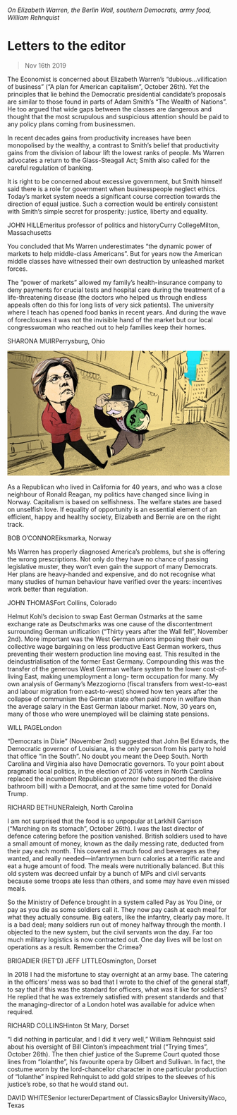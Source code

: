 ###### On Elizabeth Warren, the Berlin Wall, southern Democrats, army food, William Rehnquist

# Letters to the editor 

> Nov 16th 2019 

The Economist is concerned about Elizabeth Warren’s “dubious…vilification of business” (“A plan for American capitalism”, October 26th). Yet the principles that lie behind the Democratic presidential candidate’s proposals are similar to those found in parts of Adam Smith’s “The Wealth of Nations”. He too argued that wide gaps between the classes are dangerous and thought that the most scrupulous and suspicious attention should be paid to any policy plans coming from businessmen. 

In recent decades gains from productivity increases have been monopolised by the wealthy, a contrast to Smith’s belief that productivity gains from the division of labour lift the lowest ranks of people. Ms Warren advocates a return to the Glass-Steagall Act; Smith also called for the careful regulation of banking. 

It is right to be concerned about excessive government, but Smith himself said there is a role for government when businesspeople neglect ethics. Today’s market system needs a significant course correction towards the direction of equal justice. Such a correction would be entirely consistent with Smith’s simple secret for prosperity: justice, liberty and equality. 

JOHN HILLEmeritus professor of politics and historyCurry CollegeMilton, Massachusetts 

You concluded that Ms Warren underestimates “the dynamic power of markets to help middle-class Americans”. But for years now the American middle classes have witnessed their own destruction by unleashed market forces. 

The “power of markets” allowed my family’s health-insurance company to deny payments for crucial tests and hospital care during the treatment of a life-threatening disease (the doctors who helped us through endless appeals often do this for long lists of very sick patients). The university where I teach has opened food banks in recent years. And during the wave of foreclosures it was not the invisible hand of the market but our local congresswoman who reached out to help families keep their homes. 

SHARONA MUIRPerrysburg, Ohio 

![image](images/20191026_fbd001.jpg) 

As a Republican who lived in California for 40 years, and who was a close neighbour of Ronald Reagan, my politics have changed since living in Norway. Capitalism is based on selfishness. The welfare states are based on unselfish love. If equality of opportunity is an essential element of an efficient, happy and healthy society, Elizabeth and Bernie are on the right track. 

BOB O’CONNOREiksmarka, Norway 

Ms Warren has properly diagnosed America’s problems, but she is offering the wrong prescriptions. Not only do they have no chance of passing legislative muster, they won’t even gain the support of many Democrats. Her plans are heavy-handed and expensive, and do not recognise what many studies of human behaviour have verified over the years: incentives work better than regulation. 

JOHN THOMASFort Collins, Colorado 

Helmut Kohl’s decision to swap East German Ostmarks at the same exchange rate as Deutschmarks was one cause of the discontentment surrounding German unification (“Thirty years after the Wall fell”, November 2nd). More important was the West German unions imposing their own collective wage bargaining on less productive East German workers, thus preventing their western production line moving east. This resulted in the deindustrialisation of the former East Germany. Compounding this was the transfer of the generous West German welfare system to the lower cost-of-living East, making unemployment a long- term occupation for many. My own analysis of Germany’s Mezzogiorno (fiscal transfers from west-to-east and labour migration from east-to-west) showed how ten years after the collapse of communism the German state often paid more in welfare than the average salary in the East German labour market. Now, 30 years on, many of those who were unemployed will be claiming state pensions. 

WILL PAGELondon 

“Democrats in Dixie” (November 2nd) suggested that John Bel Edwards, the Democratic governor of Louisiana, is the only person from his party to hold that office “in the South”. No doubt you meant the Deep South. North Carolina and Virginia also have Democratic governors. To your point about pragmatic local politics, in the election of 2016 voters in North Carolina replaced the incumbent Republican governor (who supported the divisive bathroom bill) with a Democrat, and at the same time voted for Donald Trump. 

RICHARD BETHUNERaleigh, North Carolina 

I am not surprised that the food is so unpopular at Larkhill Garrison (“Marching on its stomach”, October 26th). I was the last director of defence catering before the position vanished. British soldiers used to have a small amount of money, known as the daily messing rate, deducted from their pay each month. This covered as much food and beverages as they wanted, and really needed—infantrymen burn calories at a terrific rate and eat a huge amount of food. The meals were nutritionally balanced. But this old system was decreed unfair by a bunch of MPs and civil servants because some troops ate less than others, and some may have even missed meals. 

So the Ministry of Defence brought in a system called Pay as You Dine, or pay as you die as some soldiers call it. They now pay cash at each meal for what they actually consume. Big eaters, like the infantry, clearly pay more. It is a bad deal; many soldiers run out of money halfway through the month. I objected to the new system, but the civil servants won the day. Far too much military logistics is now contracted out. One day lives will be lost on operations as a result. Remember the Crimea? 

BRIGADIER (RET’D) JEFF LITTLEOsmington, Dorset 

In 2018 I had the misfortune to stay overnight at an army base. The catering in the officers’ mess was so bad that I wrote to the chief of the general staff, to say that if this was the standard for officers, what was it like for soldiers? He replied that he was extremely satisfied with present standards and that the managing-director of a London hotel was available for advice when required. 

RICHARD COLLINSHinton St Mary, Dorset 

“I did nothing in particular, and I did it very well,” William Rehnquist said about his oversight of Bill Clinton’s impeachment trial (“Trying times”, October 26th). The then chief justice of the Supreme Court quoted those lines from “Iolanthe”, his favourite opera by Gilbert and Sullivan. In fact, the costume worn by the lord-chancellor character in one particular production of “Iolanthe” inspired Rehnquist to add gold stripes to the sleeves of his justice’s robe, so that he would stand out. 

DAVID WHITESenior lecturerDepartment of ClassicsBaylor UniversityWaco, Texas 

